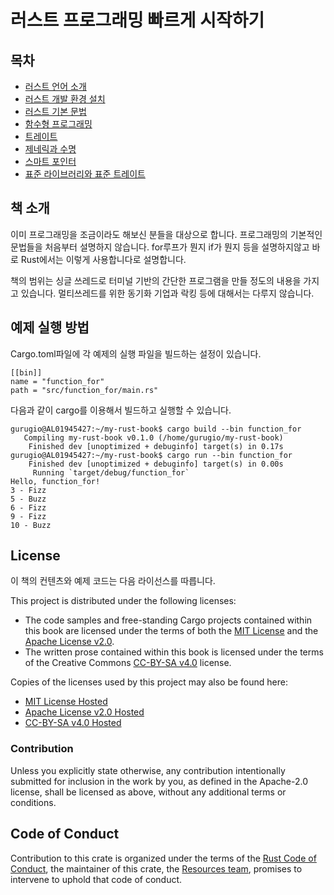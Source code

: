 
# 러스트 프로그래밍 빠르게 시작하기

## 목차

* [러스트 언어 소개](text/00_intro.md)
* [러스트 개발 환경 설치](text/01_start.md)
* [러스트 기본 문법](text/02_basic.md)
* [함수형 프로그래밍](text/03_functional.md)
* [트레이트](text/04_trait.md)
* [제네릭과 수명](text/05_generic_lifetime.md)
* [스마트 포인터](text/06_smart_pointer.md)
* [표준 라이브러리와 표준 트레이트](text/07_std.md)

## 책 소개

이미 프로그래밍을 조금이라도 해보신 분들을 대상으로 합니다.
프로그래밍의 기본적인 문법들을 처음부터 설명하지 않습니다. for루프가 뭔지 if가 뭔지 등을 설명하지않고 바로 Rust에서는 이렇게 사용합니다로 설명합니다.

책의 범위는 싱글 쓰레드로 터미널 기반의 간단한 프로그램을 만들 정도의 내용을 가지고 있습니다.
멀티쓰레드를 위한 동기화 기업과 락킹 등에 대해서는 다루지 않습니다.

## 예제 실행 방법

Cargo.toml파일에 각 예제의 실행 파일을 빌드하는 설정이 있습니다. 
```
[[bin]]
name = "function_for"
path = "src/function_for/main.rs"
```

다음과 같이 cargo를 이용해서 빌드하고 실행할 수 있습니다.
```
gurugio@AL01945427:~/my-rust-book$ cargo build --bin function_for
   Compiling my-rust-book v0.1.0 (/home/gurugio/my-rust-book)
    Finished dev [unoptimized + debuginfo] target(s) in 0.17s
gurugio@AL01945427:~/my-rust-book$ cargo run --bin function_for
    Finished dev [unoptimized + debuginfo] target(s) in 0.00s
     Running `target/debug/function_for`
Hello, function_for!
3 - Fizz
5 - Buzz
6 - Fizz
9 - Fizz
10 - Buzz
```

## License

이 책의 컨텐츠와 예제 코드는 다음 라이선스를 따릅니다.

This project is distributed under the following licenses:

* The code samples and free-standing Cargo projects contained within this book are licensed under the terms of both the [MIT License] and the [Apache License v2.0].
* The written prose contained within this book is licensed under the terms of the Creative Commons [CC-BY-SA v4.0] license.

Copies of the licenses used by this project may also be found here:

* [MIT License Hosted]
* [Apache License v2.0 Hosted]
* [CC-BY-SA v4.0 Hosted]

[MIT License]: ./LICENSE-MIT
[Apache License v2.0]: ./LICENSE-APACHE
[CC-BY-SA v4.0]: ./LICENSE-CC-BY-SA
[MIT License Hosted]: https://opensource.org/licenses/MIT
[Apache License v2.0 Hosted]: http://www.apache.org/licenses/LICENSE-2.0
[CC-BY-SA v4.0 Hosted]: https://creativecommons.org/licenses/by-sa/4.0/legalcode

### Contribution

Unless you explicitly state otherwise, any contribution intentionally submitted for inclusion in the work by you, as defined in the Apache-2.0 license, shall be licensed as above, without any additional terms or conditions.

## Code of Conduct

Contribution to this crate is organized under the terms of the [Rust Code of
Conduct][CoC], the maintainer of this crate, the [Resources team][team], promises
to intervene to uphold that code of conduct.

[CoC]: CODE_OF_CONDUCT.md
[team]: https://github.com/rust-embedded/wg#the-resources-team
